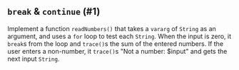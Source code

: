## `break` & `continue` (#1)

Implement a function `readNumbers()` that takes a `vararg` of `String` as an
argument, and uses a `for` loop to test each `String`. When the input is zero, it
`break`s from the loop and `trace()`s the sum of the entered numbers. If the user
enters a non-number, it `trace()`s "Not a number: $input" and gets the next input
`String`.
